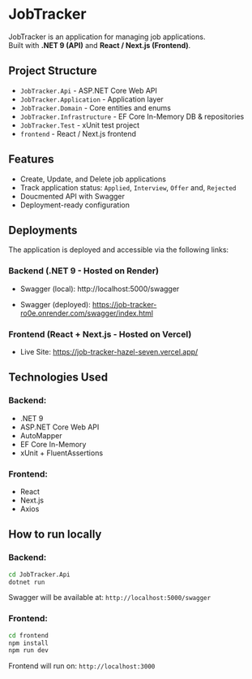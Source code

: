 # JobTracker

JobTracker is an application for managing job applications.  
Built with **.NET 9 (API)** and **React / Next.js (Frontend)**.

## Project Structure

- `JobTracker.Api` - ASP.NET Core Web API
- `JobTracker.Application` - Application layer 
- `JobTracker.Domain` - Core entities and enums
- `JobTracker.Infrastructure` - EF Core In-Memory DB & repositories
- `JobTracker.Test` - xUnit test project
- `frontend` - React / Next.js frontend

## Features

-  Create, Update, and Delete job applications
-  Track application status: `Applied`, `Interview`, `Offer` and, `Rejected`
-  Doucmented API with Swagger
-  Deployment-ready configuration

## Deployments

The application is deployed and accessible via the following links:

### Backend (.NET 9 - Hosted on Render)

 - Swagger (local): http://localhost:5000/swagger

 - Swagger (deployed): https://job-tracker-ro0e.onrender.com/swagger/index.html

### Frontend (React + Next.js - Hosted on Vercel)

 - Live Site: https://job-tracker-hazel-seven.vercel.app/

## Technologies Used

### Backend:
- .NET 9
- ASP.NET Core Web API
- AutoMapper
- EF Core In-Memory
- xUnit + FluentAssertions

### Frontend:
- React
- Next.js
- Axios

## How to run locally

### Backend:
```bash
cd JobTracker.Api
dotnet run
```

Swagger will be available at: `http://localhost:5000/swagger`

### Frontend:
```bash
cd frontend
npm install
npm run dev
```

Frontend will run on: `http://localhost:3000`
